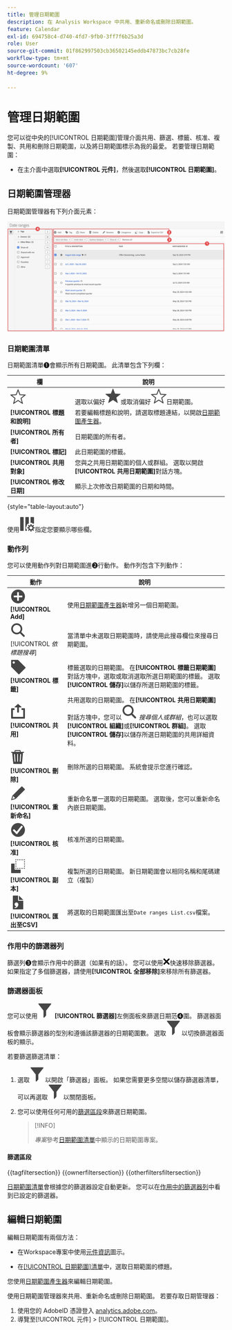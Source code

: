 ```yaml
---
title: 管理日期範圍
description: 在 Analysis Workspace 中共用、重新命名或刪除日期範圍。
feature: Calendar
exl-id: 694758c4-d740-4fd7-9fb0-3ff7f6b25a3d
role: User
source-git-commit: 01f862997503cb36502145eddb47873bc7cb28fe
workflow-type: tm+mt
source-wordcount: '607'
ht-degree: 9%

---
```


# 管理日期範圍


您可以從中央的[!UICONTROL 日期範圍]管理介面共用、篩選、標籤、核准、複製、共用和刪除日期範圍，以及將日期範圍標示為我的最愛。 若要管理日期範圍：

* 在主介面中選取&#x200B;**[!UICONTROL 元件]**，然後選取&#x200B;**[!UICONTROL 日期範圍]**。


## 日期範圍管理器

日期範圍管理器有下列介面元素：

![日期範圍介面](assets/date-ranges-manager.png)

### 日期範圍清單

日期範圍清單➊會顯示所有日期範圍。 此清單包含下列欄：

| 欄 | 說明 |
| --- | --- | 
| ![星形大綱](/help/assets/icons/StarOutline.svg) | 選取以偏好![星形](/help/assets/icons/Star.svg)或取消偏好![星形大綱](/help/assets/icons/StarOutline.svg)日期範圍。 |
| **[!UICONTROL 標題和說明]** | 若要編輯標題和說明，請選取標題連結，以開啟[日期範圍產生器](/help/components/date-ranges/create.md#date-range-builder)。 |
| **[!UICONTROL 所有者]** | 日期範圍的所有者。 |
| **[!UICONTROL 標記]** | 此日期範圍的標籤。 |
| **[!UICONTROL 共用對象]** | 您與之共用日期範圍的個人或群組。 選取以開啟&#x200B;**[!UICONTROL 共用日期範圍]**&#x200B;對話方塊。 |
| **[!UICONTROL 修改日期]** | 顯示上次修改日期範圍的日期和時間。 |

{style="table-layout:auto"}

使用![ColumnSetting](/help/assets/icons/ColumnSetting.svg)指定您要顯示哪些欄。

### 動作列

您可以使用動作列對日期範圍進➋行動作。 動作列包含下列動作：

| 動作 | 說明 |
|---|---|
| ![AddCircle](/help/assets/icons/AddCircle.svg) **[!UICONTROL Add]** | 使用[日期範圍產生器](create.md#date-range-builder)新增另一個日期範圍。 |
| ![搜尋](/help/assets/icons/Search.svg) [!UICONTROL *依標題搜尋*] | 當清單中未選取日期範圍時，請使用此搜尋欄位來搜尋日期範圍。 |
| ![標籤](/help/assets/icons/Label.svg) **[!UICONTROL 標籤]** | 標籤選取的日期範圍。 在&#x200B;**[!UICONTROL 標籤日期範圍]**&#x200B;對話方塊中，選取或取消選取所選日期範圍的標籤。 選取&#x200B;**[!UICONTROL 儲存]**&#x200B;以儲存所選日期範圍的標籤。 |
| ![共用](/help/assets/icons/Share.svg) **[!UICONTROL 共用]** | 共用選取的日期範圍。 在&#x200B;**[!UICONTROL 共用日期範圍]**&#x200B;對話方塊中，您可以![搜尋](/help/assets/icons/Search.svg) *搜尋個人或群組*，也可以選取&#x200B;**[!UICONTROL 組織]**&#x200B;或&#x200B;**[!UICONTROL 群組]**。 選取&#x200B;**[!UICONTROL 儲存]**&#x200B;以儲存所選日期範圍的共用詳細資料。 |
| ![刪除](/help/assets/icons/Delete.svg) **[!UICONTROL 刪除]** | 刪除所選的日期範圍。 系統會提示您進行確認。 |
| ![編輯](/help/assets/icons/Edit.svg) **[!UICONTROL 重新命名]** | 重新命名單一選取的日期範圍。 選取後，您可以重新命名內嵌日期範圍。 |
| ![核取記號Circle](/help/assets/icons/CheckmarkCircle.svg) **[!UICONTROL 核准]** | 核准所選的日期範圍。 |
| ![副本](/help/assets/icons/Copy.svg) **[!UICONTROL 副本]** | 複製所選的日期範圍。 新日期範圍會以相同名稱和尾碼建立（複製） |
| ![FileCSV](/help/assets/icons/FileCSV.svg) **[!UICONTROL 匯出至CSV]** | 將選取的日期範圍匯出至`Date ranges List.csv`檔案。 |

### 作用中的篩選器列

篩選列➌會顯示作用中的篩選（如果有的話）。 您可以使用![CrossSize75](/help/assets/icons/CrossSize75.svg)快速移除篩選器。 如果指定了多個篩選器，請使用&#x200B;**[!UICONTROL 全部移除]**&#x200B;來移除所有篩選器。

### 篩選器面板

您可以使用![篩選器](/help/assets/icons/Filter.svg) **[!UICONTROL 篩選器]**&#x200B;左側面板來篩選日期范➍圍。 篩選器面板會顯示篩選器的型別和遵循該篩選器的日期範圍數。 選取![篩選器](/help/assets/icons/Filter.svg)以切換篩選器面板的顯示。

若要篩選篩選清單：

1. 選取![篩選器](/help/assets/icons/Filter.svg)以開啟「篩選器」面板。 如果您需要更多空間以儲存篩選器清單，可以再選取![篩選器](/help/assets/icons/Filter.svg)以關閉面板。
1. 您可以使用任何可用的[篩選區段](#filter-sections)來篩選日期範圍。

   >[!INFO]
   >
   >*專案*&#x200B;參考[日期範圍清單](#date-ranges-list)中顯示的日期範圍專案。
   > 

#### 篩選區段

{{tagfiltersection}}
{{ownerfiltersection}}
{{otherfiltersfiltersection}}


[日期範圍清單](#date-ranges-list)會根據您的篩選器設定自動更新。 您可以在[作用中的篩選器列](#active-filter-bar)中看到已設定的篩選器。


## 編輯日期範圍

編輯日期範圍有兩個方法：

* 在Workspace專案中使用[元件資訊](/help/components/use-components-in-workspace.md#component-info)圖示。

* 在[[!UICONTROL 日期範圍]清單](#date-ranges-list)中，選取日期範圍的標題。

您使用[日期範圍產生器](/help/components/date-ranges/create.md#date-range-builder)來編輯日期範圍。




使用日期範圍管理器來共用、重新命名或刪除日期範圍。 若要存取日期管理器：

1. 使用您的 AdobeID 憑證登入 [analytics.adobe.com](https://analytics.adobe.com)。
1. 導覽至[!UICONTROL 元件] > [!UICONTROL 日期範圍]。


<!--

## Interface

![Date Ranges with Example range highlighted.](../assets/date-range-ui.png)

The date range manager includes the following options:

* **Add**: Create a new date range. See [create a date range](create.md) for more information.
* **Search by title**: Search for a date range by title. Results are filtered based on text entered here.
* **Filter**: Filter date ranges using the left column. You can filter by custom tag, owner, created by you, your favorites, approved, or shared with you. You can also search for desired filters.
* **Favorite**: Click the ![star](../assets/star.png) icon next to a date range to add it to your favorites.
* **Customize columns**: Click the ![columns](../assets/columns.png) icon to show or hide columns in the date range manager.

Click the checkbox next to one or more date ranges for more options.

* **Tag**: Apply a tag to all selected date ranges. Tags help you organize date ranges, and let you filter them using the left column.
* **Share**: Share a date range to other Experience Cloud users. If you are a product administrator, you can also share to the entire organization or groups. Date ranges that are shared to other users in your organization include a ![shared](../assets/shared.png) icon next to the title.
* **Delete**: Permanently delete the selected date range(s).
* **Rename**: If a single date range is selected, you can change its title.
* **Approve**: If you are a product admin, you can add a stamp of approval to a date range. Approved date ranges inform users in your organization that they are 'official', differentiating them from date ranges created by other users in your organization. Approved date ranges include a ![approved](../assets/approved.png) icon next to the title.
* **Unapprove**: If you are a product admin and select a date range that is already approved, you can unapprove it.
* **Copy**: Create a copy of the selected date range(s). Copying date ranges appends `(Copy)` to the end of the title of the newly copied date range(s).
* **Export to CSV**: Exports all selected date ranges into a CSV file. Columns in the resulting CSV file include all visible columns in the date range manager.
-->